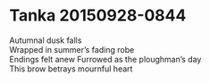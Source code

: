 # Tanka 20150928-0844  

Autumnal dusk falls  
Wrapped in summer’s fading robe   
Endings felt anew Furrowed as the ploughman’s day   
This brow betrays mournful heart  
  
